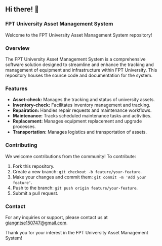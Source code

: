 ## Hi there! 👋

### FPT University Asset Management System

Welcome to the FPT University Asset Management System repository!

### Overview

The FPT University Asset Management System is a comprehensive software solution designed to streamline and enhance the tracking and management of equipment and infrastructure within FPT University. This repository houses the source code and documentation for the system.

### Features

- **Asset-check:** Manages the tracking and status of university assets.
- **Inventory-check:** Facilitates inventory management and tracking.
- **Repairation:** Handles repair requests and maintenance workflows.
- **Maintenance:** Tracks scheduled maintenance tasks and activities.
- **Replacement:** Manages equipment replacement and upgrade processes.
- **Transportation:** Manages logistics and transportation of assets.

### Contributing

We welcome contributions from the community! To contribute:

1. Fork this repository.
2. Create a new branch: `git checkout -b feature/your-feature`.
3. Make your changes and commit them: `git commit -m 'Add your feature'`.
4. Push to the branch: `git push origin feature/your-feature`.
5. Submit a pull request.

### Contact

For any inquiries or support, please contact us at [giangntse150747@gmail.com](mailto:giangntse150747@gmail.com).

Thank you for your interest in the FPT University Asset Management System!
